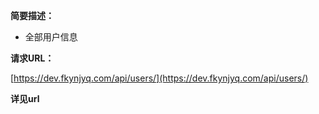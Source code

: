 
    
**简要描述：** 

- 全部用户信息

**请求URL：** 

[https://dev.fkynjyq.com/api/users/](https://dev.fkynjyq.com/api/users/) 
  
**详见url**